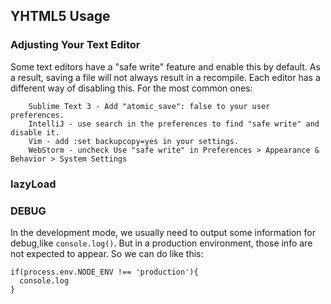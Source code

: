 ## YHTML5 Usage

### Adjusting Your Text Editor

Some text editors have a "safe write" feature and enable this by default. As a result, saving a file will not always result in a recompile.
Each editor has a different way of disabling this. For the most common ones:
```
    Sublime Text 3 - Add "atomic_save": false to your user preferences.
    IntelliJ - use search in the preferences to find "safe write" and disable it.
    Vim - add :set backupcopy=yes in your settings.
    WebStorm - uncheck Use "safe write" in Preferences > Appearance & Behavior > System Settings
```

### lazyLoad


### DEBUG

In the development mode, we usually need to output some information for debug,like `console.log()`.
But in a production environment, those info are not expected to appear.
So we can do like this:

```
if(process.env.NODE_ENV !== 'production'){
  console.log
}
```

